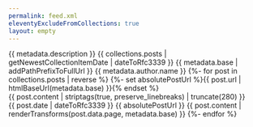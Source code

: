 ```yaml
---
permalink: feed.xml
eleventyExcludeFromCollections: true
layout: empty
---
```

<?xml version="1.0" encoding="utf-8"?>
<?xml-stylesheet href="/feed/pretty-atom-feed.xsl" type="text/xsl"?>
<feed xmlns="http://www.w3.org/2005/Atom" xml:lang="{{ metadata.language or page.lang }}">
  <title>{{ metadata.title }}</title>
  <subtitle>{{ metadata.description }}</subtitle>
  <link href="https://smoitzheim.online/feed.xml" rel="self" />
  <link href="{{ metadata.base | addPathPrefixToFullUrl }}" />
  <updated>{{ collections.posts | getNewestCollectionItemDate | dateToRfc3339 }}</updated>
  <id>{{ metadata.base | addPathPrefixToFullUrl }}</id>
  <author>
    <name>{{ metadata.author.name }}</name>
  </author>
  {%- for post in collections.posts | reverse %}
  {%- set absolutePostUrl %}{{ post.url | htmlBaseUrl(metadata.base) }}{% endset %}
  <entry>
    <title>{{ post.data.title }}</title>
    <link href="{{ absolutePostUrl }}" />
    <summary>{{ post.content | striptags(true, preserve_linebreaks) | truncate(280) }}</summary>
    <updated>{{ post.date | dateToRfc3339 }}</updated>
    <id>{{ absolutePostUrl }}</id>
    <content type="html">{{ post.content | renderTransforms(post.data.page, metadata.base) }}</content>
  </entry>
  {%- endfor %}
</feed>
